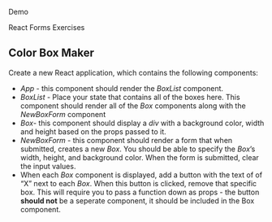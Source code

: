 ﻿Demo

React Forms Exercises

## **Color Box Maker**
Create a new React application, which contains the following components: 

- *App* - this component should render the *BoxList* component. 
- *BoxList* - Place your state that contains all of the boxes here. This component should render all of the *Box* components along with the *NewBoxForm* component 
- *Box*- this component should display a *div* with a background color, width and height based on the props passed to it. 
- *NewBoxForm* - this component should render a form that when submitted, creates a new *Box*. You should be able to specify the *Box*’s width, height, and background color. When the form is submitted, clear the input values. 
- When each *Box* component is displayed, add a button with the text of of “X” next to each *Box*. When this button is clicked, remove that specific box. This will require you to pass a function down as props - the button **should not** be a seperate component, it should be included in the Box component. 
